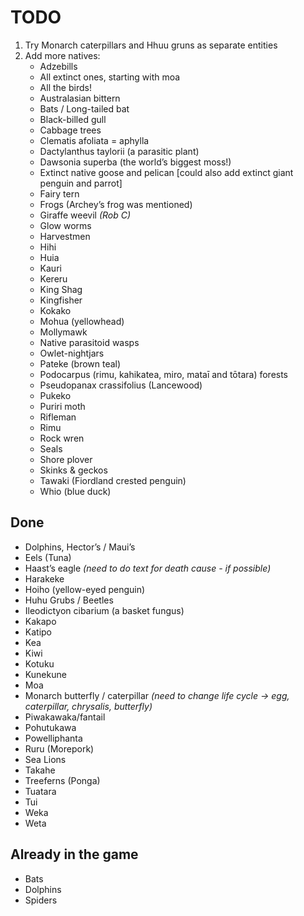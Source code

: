 # TODO

1. Try Monarch caterpillars and Hhuu gruns as separate entities
2. Add more natives:
    - Adzebills
    - All extinct ones, starting with moa
    - All the birds!
    - Australasian bittern
    - Bats / Long-tailed bat
    - Black-billed gull
    - Cabbage trees
    - Clematis afoliata = aphylla
    - Dactylanthus taylorii (a parasitic plant)
    - Dawsonia superba (the world’s biggest moss!)
    - Extinct native goose and pelican [could also add extinct giant penguin and parrot]
    - Fairy tern
    - Frogs (Archey’s frog was mentioned)
    - Giraffe weevil _(Rob C)_
    - Glow worms
    - Harvestmen
    - Hihi
    - Huia
    - Kauri
    - Kereru
    - King Shag
    - Kingfisher
    - Kokako
    - Mohua (yellowhead)
    - Mollymawk
    - Native parasitoid wasps
    - Owlet-nightjars
    - Pateke (brown teal)
    - Podocarpus (rimu, kahikatea, miro, mataī and tōtara) forests
    - Pseudopanax crassifolius (Lancewood)
    - Pukeko
    - Puriri moth
    - Rifleman
    - Rimu
    - Rock wren
    - Seals
    - Shore plover
    - Skinks & geckos
    - Tawaki (Fiordland crested penguin)
    - Whio (blue duck)

## Done

- Dolphins, Hector’s / Maui’s
- Eels (Tuna)
- Haast’s eagle _(need to do text for death cause - if possible)_
- Harakeke
- Hoiho (yellow-eyed penguin)
- Huhu Grubs / Beetles
- Ileodictyon cibarium (a basket fungus)
- Kakapo
- Katipo
- Kea
- Kiwi
- Kotuku
- Kunekune
- Moa
- Monarch butterfly / caterpillar _(need to change life cycle -> egg, caterpillar, chrysalis, butterfly)_
- Piwakawaka/fantail
- Pohutukawa
- Powelliphanta
- Ruru (Morepork)
- Sea Lions
- Takahe
- Treeferns (Ponga)
- Tuatara
- Tui
- Weka
- Weta

## Already in the game

- Bats
- Dolphins
- Spiders
